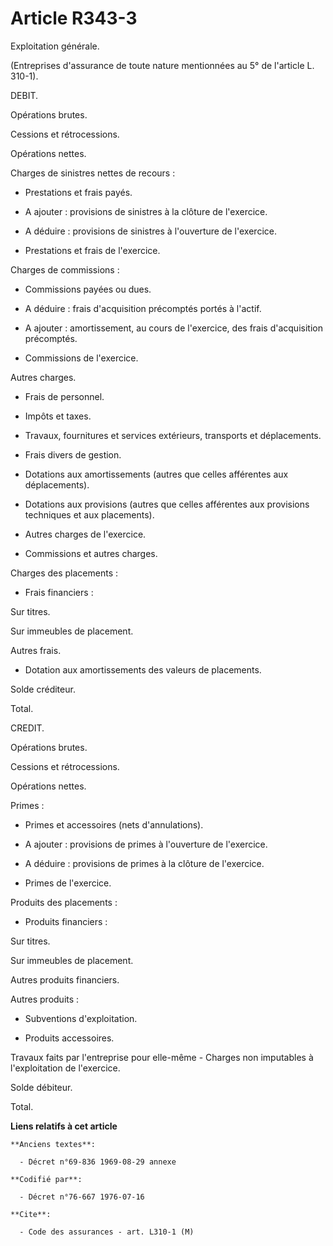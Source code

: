 # Article R343-3

Exploitation générale.

(Entreprises d'assurance de toute nature mentionnées au 5° de l'article L. 310-1).

DEBIT.

Opérations brutes.

Cessions et rétrocessions.

Opérations nettes.

Charges de sinistres nettes de recours :

- Prestations et frais payés.

- A ajouter : provisions de sinistres à la clôture de l'exercice.

- A déduire : provisions de sinistres à l'ouverture de l'exercice.

- Prestations et frais de l'exercice.

Charges de commissions :

- Commissions payées ou dues.

- A déduire : frais d'acquisition précomptés portés à l'actif.

- A ajouter : amortissement, au cours de l'exercice, des frais d'acquisition précomptés.

- Commissions de l'exercice.

Autres charges.

- Frais de personnel.

- Impôts et taxes.

- Travaux, fournitures et services extérieurs, transports et déplacements.

- Frais divers de gestion.

- Dotations aux amortissements (autres que celles afférentes aux déplacements).

- Dotations aux provisions (autres que celles afférentes aux provisions techniques et aux placements).

- Autres charges de l'exercice.

- Commissions et autres charges.

Charges des placements :

- Frais financiers :

Sur titres.

Sur immeubles de placement.

Autres frais.

- Dotation aux amortissements des valeurs de placements.

Solde créditeur.

Total.

CREDIT.

Opérations brutes.

Cessions et rétrocessions.

Opérations nettes.

Primes :

- Primes et accessoires (nets d'annulations).

- A ajouter : provisions de primes à l'ouverture de l'exercice.

- A déduire : provisions de primes à la clôture de l'exercice.

- Primes de l'exercice.

Produits des placements :

- Produits financiers :

Sur titres.

Sur immeubles de placement.

Autres produits financiers.

Autres produits :

- Subventions d'exploitation.

- Produits accessoires.

Travaux faits par l'entreprise pour elle-même - Charges non imputables à l'exploitation de l'exercice.

Solde débiteur.

Total.

**Liens relatifs à cet article**

	**Anciens textes**:

	  - Décret n°69-836 1969-08-29 annexe

	**Codifié par**:

	  - Décret n°76-667 1976-07-16

	**Cite**:

	  - Code des assurances - art. L310-1 (M)
